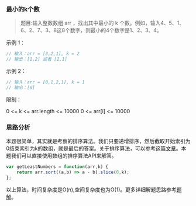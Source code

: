 ###  最小的k个数

> 题目:输入整数数组 arr ，找出其中最小的 k 个数。例如，输入4、5、1、6、2、7、3、8这8个数字，则最小的4个数字是1、2、3、4。


示例 1：

```js
// 输入：arr = [3,2,1], k = 2
// 输出：[1,2] 或者 [2,1]
```

示例 2：

```js
// 输入：arr = [0,1,2,1], k = 1
// 输出：[0]
```

限制：

0 <= k <= arr.length <= 10000
0 <= arr[i] <= 10000

### 思路分析

本题很简单，其实就是考察的排序算法。我们只要递增排序，然后截取开始索引为0结束索引为k的数组，就是最后的答案。关于排序算法，可以参考这篇[文章](https://segmentfault.com/a/1190000018233346)。本题我们可以直接使用数组的排序算法API来解答。

```js
var getLeastNumbers = function(arr,k) {
    return arr.sort((a,b) => a - b).slice(0,k);
};
```

以上算法，时间复杂度是O(n),空间复杂度也为O(1)。更多详细解题思路参考[题解](https://leetcode-cn.com/problems/zui-xiao-de-kge-shu-lcof/solution/zui-xiao-de-kge-shu-by-leetcode-solution/)。

